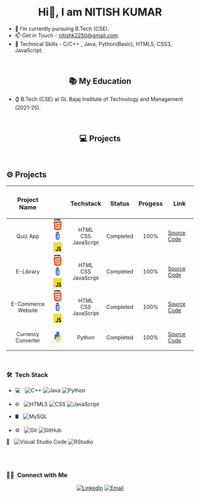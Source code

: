 
<h1 align="center"> Hi👋, I am NITISH KUMAR</h1>


- 💞️ I’m currently pursuing B.Tech (CSE).
- 📫 Get in Touch - nitishk2250@gmail.com.
- 📱 Technical Skills - C/C++ , Java, Python(Basic), HTML5, CSS3, JavaScript.


<br>
<h2 align="center">📚 My Education </h2>

- ⌚ B.Tech (CSE) at GL Bajaj Institute of Technology and Management (2021-25).

<br>

<h2 align = "center">💻 Projects  </h2>

<br>

<h2>⚙️ Projects  </h2>

| <h3>Project Name</h3> | | <h3>Techstack</h3> | <h3>Status</h3> | <h3>Progess</h3> | <h3>Link</h3> |
|-----------|-----------|-----------|-----------|-----------|-----------|
|  <p align = "center">Quiz App </p> |<img src="https://raw.githubusercontent.com/nitissk/nitissk/main/Images/HTML.png" alt="Rait" align="center" width="30" height="30"/><img src="https://raw.githubusercontent.com/nitissk/nitissk/main/Images/CSS.png" alt="Rait" align="center" width="30" height="30"/><img src="https://raw.githubusercontent.com/nitissk/nitissk/main/Images/js.png" alt="Rait" align="center" width="30" height="30"/> |<p align = "center">HTML<br>CSS<br>JavaScript</p>| <p align = “center”> Completed </p> | <p align = "center">100%</p>|[Source Code](https://github.com/nitissk/Quiz-Application)|
|  <p align = "center">E-Library </p> |<img src="https://raw.githubusercontent.com/nitissk/nitissk/main/Images/HTML.png" alt="Rait" align="center" width="30" height="30"/><img src="https://raw.githubusercontent.com/nitissk/nitissk/main/Images/CSS.png" alt="Rait" align="center" width="30" height="30"/><img src="https://raw.githubusercontent.com/nitissk/nitissk/main/Images/js.png" alt="Rait" align="center" width="30" height="30"/> |<p align = "center">HTML<br>CSS<br>JavaScript</p>| <p align = “center”> Completed </p> | <p align = "center">100%</p>|[Source Code](https://github.com/nitissk/e-library)|
|  <p align = "center">E-Commerce Website </p> |<img src="https://raw.githubusercontent.com/nitissk/nitissk/main/Images/HTML.png" alt="Rait" align="center" width="30" height="30"/><img src="https://raw.githubusercontent.com/nitissk/nitissk/main/Images/CSS.png" alt="Rait" align="center" width="30" height="30"/><img src="https://raw.githubusercontent.com/nitissk/nitissk/main/Images/js.png" alt="Rait" align="center" width="30" height="30"/> |<p align = "center">HTML<br>CSS<br>JavaScript</p>| <p align = “center”> Completed </p> | <p align = "center">100%</p>|[Source Code](https://github.com/nitissk/E-Commerce-Website)|
| <p align = "center">Currency Converter</p> | <img src="https://raw.githubusercontent.com/nitissk/nitissk/main/Images/Python-Logo.jpg" alt="Rait" width="30" align="center" height="30"/> |<p align = "center">Python</p>| <p align = “center”> Completed </p> |<p align = "center">100%</p>|[Source Code](https://github.com/nitissk/Currency-Converter)|


<br>



<h3> 🛠 &nbsp;Tech Stack</h3>

- 💻 &nbsp;
  ![C++](https://img.shields.io/badge/-C++-333333?style=flat&logo=C%2B%2B&logoColor=00599C)
  ![Java](https://img.shields.io/badge/-Java-333333?style=flat&logo=Java&logoColor=007396)
  ![Python](https://img.shields.io/badge/-Python-333333?style=flat&logo=python)
  
  <!--![R (Statistics)](https://img.shields.io/badge/-R-333333?style=flat&logo=R&logoColor=276DC3)-->
- 🌐 &nbsp;
  ![HTML5](https://img.shields.io/badge/-HTML5-333333?style=flat&logo=HTML5)
  ![CSS](https://img.shields.io/badge/-CSS-333333?style=flat&logo=CSS3&logoColor=1572B6)
  ![JavaScript](https://img.shields.io/badge/-JavaScript-333333?style=flat&logo=javascript)
- 🛢 &nbsp;
  ![MySQL](https://img.shields.io/badge/-MySQL-333333?style=flat&logo=mysql)
- ⚙ &nbsp;
  ![Git](https://img.shields.io/badge/-Git-333333?style=flat&logo=git)
  ![GitHub](https://img.shields.io/badge/-GitHub-333333?style=flat&logo=github)
  
 🔧 &nbsp;
  ![Visual Studio Code](https://img.shields.io/badge/-Visual%20Studio%20Code-333333?style=flat&logo=visual-studio-code&logoColor=007ACC)
  ![RStudio](https://img.shields.io/badge/-IntelliJ-333333?style=flat&logo=IntelliJ)
  

<br/>


<br/>

<h3> 🤝🏻 &nbsp;Connect with Me </h3>

<p align="center">
<!--<a href="https://www.adityavsingh.com/"><img alt="Website" src="https://img.shields.io/badge/Website-www.adityavsingh.com-blue?style=flat-square&logo=google-chrome"></a>-->
<a href="https://www.linkedin.com/in/nitish-kumar-593844231/"><img alt="LinkedIn" src="https://img.shields.io/badge/LinkedIn-Nitish Kumar-blue?style=flat-square&logo=linkedin"></a>
<a href="mailto:nitishk2250@gmail.com"><img alt="Email" src="https://img.shields.io/badge/Email-nitishk2250@gmail.com-blue?style=flat-square&logo=gmail"></a>
</p>
